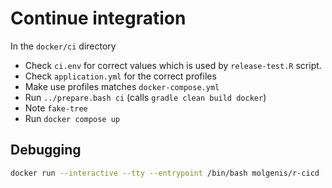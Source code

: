 # Continue integration

In the `docker/ci` directory

- Check `ci.env` for correct values which is used by `release-test.R` script.
- Check `application.yml` for the correct profiles
- Make use profiles matches `docker-compose.yml`
- Run `../prepare.bash ci` (calls `gradle clean build docker`)
- Note `fake-tree`
- Run `docker compose up`

## Debugging

```sh
docker run --interactive --tty --entrypoint /bin/bash molgenis/r-cicd
```
